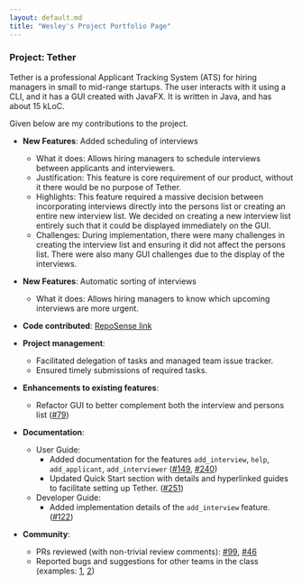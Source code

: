 ```yaml
---
layout: default.md
title: "Wesley's Project Portfolio Page"
---
```


### Project: Tether

Tether is a professional Applicant Tracking System (ATS) for hiring managers in small to mid-range startups. The user interacts with it using a CLI, and it has a GUI created with JavaFX. It is written in Java, and has about 15 kLoC.

Given below are my contributions to the project.

* **New Features**: Added scheduling of interviews
    * What it does: Allows hiring managers to schedule interviews between applicants and interviewers.
    * Justification: This feature is core requirement of our product, without it there would be no purpose of Tether.
    * Highlights: This feature required a massive decision between incorporating interviews directly into the persons list or creating an entire new interview list. We decided on creating a new interview list entirely such that it could be displayed immediately on the GUI.
    * Challenges: During implementation, there were many challenges in creating the interview list and ensuring it did not affect the persons list. There were also many GUI challenges due to the display of the interviews.

* **New Features**: Automatic sorting of interviews
    * What it does: Allows hiring managers to know which upcoming interviews are more urgent.


* **Code contributed**: [RepoSense link](https://nus-cs2103-ay2324s2.github.io/tp-dashboard/?search=headcube&breakdown=true&sort=groupTitle%20dsc&sortWithin=title&since=2024-02-23&timeframe=commit&mergegroup=&groupSelect=groupByRepos&checkedFileTypes=docs~functional-code~test-code~other)

* **Project management**:
    * Facilitated delegation of tasks and managed team issue tracker.
    * Ensured timely submissions of required tasks.
  
* **Enhancements to existing features**:
    * Refactor GUI to better complement both the interview and persons list ([\#79](https://github.com/AY2324S2-CS2103T-F11-3/tp/pull/116))


* **Documentation**:
    * User Guide:
        * Added documentation for the features ```add_interview```, ```help```, ```add_applicant```, ```add_interviewer``` ([\#149](https://github.com/AY2324S2-CS2103T-F11-3/tp/pull/149), [\#240](https://github.com/AY2324S2-CS2103T-F11-3/tp/pull/240))
        * Updated Quick Start section with details and hyperlinked guides to facilitate setting up Tether. ([\#251](https://github.com/AY2324S2-CS2103T-F11-3/tp/pull/251))
    * Developer Guide:
        * Added implementation details of the ```add_interview``` feature. ([\#122](https://github.com/AY2324S2-CS2103T-F11-3/tp/pull/122))

* **Community**:
    * PRs reviewed (with non-trivial review comments): [\#99](https://github.com/AY2324S2-CS2103T-F11-3/tp/pull/99), [\#46](https://github.com/AY2324S2-CS2103T-F11-3/tp/pull/46)
    * Reported bugs and suggestions for other teams in the class (examples: [1](https://github.com/AY2324S2-CS2103T-T10-1/tp/issues/333), [2](https://github.com/AY2324S2-CS2103T-T10-1/tp/issues/360))



